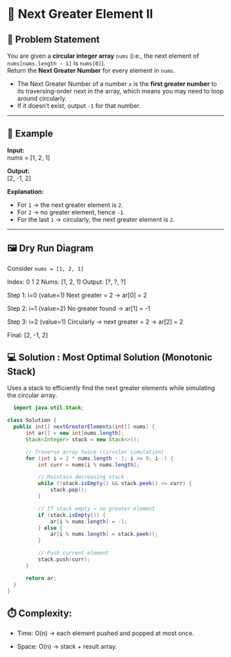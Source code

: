 # 🔄 Next Greater Element II

## 📌 Problem Statement
You are given a **circular integer array** `nums` (i.e., the next element of `nums[nums.length - 1]` is `nums[0]`).  
Return the **Next Greater Number** for every element in `nums`.  

- The Next Greater Number of a number `x` is the **first greater number** to its traversing-order next in the array, which means you may need to loop around circularly.
- If it doesn’t exist, output `-1` for that number.

---

## 🧩 Example
**Input:**  
nums = [1, 2, 1]

**Output:**  
[2, -1, 2]


**Explanation:**  
- For `1` → the next greater element is `2`.  
- For `2` → no greater element, hence `-1`.  
- For the last `1` → circularly, the next greater element is `2`.  

---

## 🖼️ Dry Run Diagram

Consider `nums = [1, 2, 1]`

Index: 0 1 2
Nums: [1, 2, 1]
Output: [?, ?, ?]

Step 1: i=0 (value=1)
Next greater = 2 → ar[0] = 2

Step 2: i=1 (value=2)
No greater found → ar[1] = -1

Step 3: i=2 (value=1)
Circularly → next greater = 2 → ar[2] = 2

Final: [2, -1, 2]

## 💻 Solution : Most Optimal Solution (Monotonic Stack)

Uses a stack to efficiently find the next greater elements while simulating the circular array.

  ```java
    import java.util.Stack;

class Solution {
    public int[] nextGreaterElements(int[] nums) {
        int ar[] = new int[nums.length];
        Stack<Integer> stack = new Stack<>();

        // Traverse array twice (circular simulation)
        for (int i = 2 * nums.length - 1; i >= 0; i--) {
            int curr = nums[i % nums.length];

            // Maintain decreasing stack
            while (!stack.isEmpty() && stack.peek() <= curr) {
                stack.pop();
            }

            // If stack empty → no greater element
            if (stack.isEmpty()) {
                ar[i % nums.length] = -1;
            } else {
                ar[i % nums.length] = stack.peek();
            }

            // Push current element
            stack.push(curr);
        }

        return ar;
    }
}
  ```
## ⏱️ Complexity:

- Time: O(n) → each element pushed and popped at most once.

- Space: O(n) → stack + result array.

